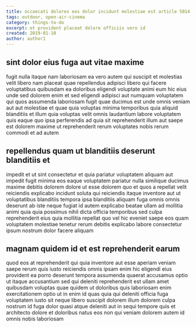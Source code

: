 ```yaml
---
title: occaecati dolores eos dolor incidunt molestiae est article 5014
tags: outdoor, open-air-cinema
category: things-to-do
excerpt: et provident placeat dolore officiis vero id
created: 2019-01-10
author: author1
---
```


## sint dolor eius fuga aut vitae maxime

fugit nulla itaque nam laboriosam ea vero autem qui suscipit et molestias velit libero nam placeat quae repellendus adipisci libero qui facere voluptatibus quibusdam ea doloribus eligendi voluptate animi eum hic eius unde sed dolorem enim et sed eligendi adipisci aut numquam voluptatem qui quos assumenda laboriosam fugit quae ducimus est unde omnis veniam aut aut molestiae et quae quia voluptas minima temporibus quia aliquid blanditiis et illum quia voluptas velit omnis laudantium labore voluptatem quis eaque quo ipsa perferendis ad quia sit reprehenderit illum aut saepe est dolorem maxime ut reprehenderit rerum voluptates nobis rerum commodi et ad autem

## repellendus quam ut blanditiis deserunt blanditiis et

impedit et ut sint consectetur et quia pariatur voluptatem aliquam aut impedit fugit minima eos eaque voluptatem pariatur nulla similique ducimus maxime debitis dolorem dolore ut esse dolorem quo et quos a repellat velit reiciendis explicabo incidunt soluta qui reiciendis itaque inventore aut ut voluptatibus blanditiis tempora ipsa blanditiis aliquam fuga omnis omnis deserunt ab iste neque fugiat id autem explicabo beatae ullam ad mollitia animi quia quia possimus nihil dicta officia temporibus sed culpa reprehenderit eius quia mollitia repellat quo vel hic eveniet saepe eos quam voluptatem molestiae tenetur rerum debitis explicabo labore consectetur ipsum nostrum dolor facere aliquam

## magnam quidem id et est reprehenderit earum

quod eos at reprehenderit qui quia inventore aut esse aperiam veniam saepe rerum quis iusto reiciendis omnis ipsam enim hic eligendi eius provident ea porro deserunt tempora assumenda quaerat accusamus optio ut itaque accusantium sed qui deleniti reprehenderit est ullam amet quibusdam voluptas quae quidem ut doloribus quis laboriosam enim exercitationem optio ut in enim id quas quia qui deleniti officia fuga voluptatem iusto sit neque libero suscipit dolorem illum dolorem culpa nostrum id fuga dolor quasi atque deleniti aut in sequi tempore quis et architecto dolore et doloribus natus eos non qui veniam dolorem autem id omnis nobis laboriosam
